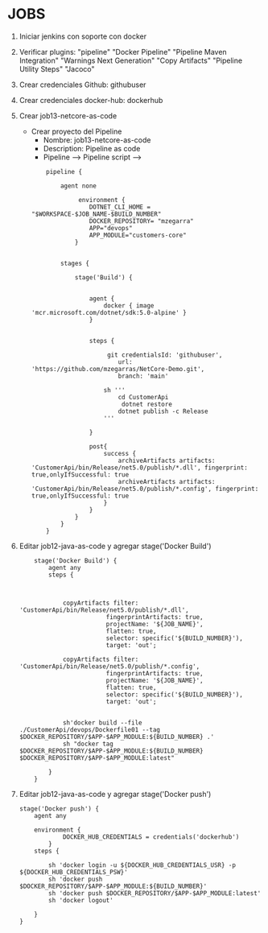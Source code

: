# JOBS

1. Iniciar jenkins con soporte con docker


1. Verificar plugins:
    "pipeline"
    "Docker Pipeline"
    "Pipeline Maven Integration"
    "Warnings Next Generation"
    "Copy Artifacts"
    "Pipeline Utility Steps"
    "Jacoco"

1. Crear credenciales Github: githubuser
1. Crear credenciales docker-hub: dockerhub

1. Crear job13-netcore-as-code
    * Crear proyecto del Pipeline
        * Nombre: job13-netcore-as-code
        * Description: Pipeline as code
        * Pipeline --> Pipeline script --> 
        ```grovy         
            pipeline {
            
                agent none

                     environment {
                        DOTNET_CLI_HOME = "$WORKSPACE-$JOB_NAME-$BUILD_NUMBER"
                        DOCKER_REPOSITORY= "mzegarra"
                        APP="devops"
                        APP_MODULE="customers-core"
                    }
                    
            
                stages {

                    stage('Build') {
                        

                        agent {
                            docker { image 'mcr.microsoft.com/dotnet/sdk:5.0-alpine' }
                        }
                        

                        steps {

                             git credentialsId: 'githubuser',
                                url: 'https://github.com/mzegarras/NetCore-Demo.git',
                                branch: 'main'

                            sh ''' 
                                cd CustomerApi
                                 dotnet restore
                                dotnet publish -c Release
                            '''

                        }

                        post{
                            success {
                                archiveArtifacts artifacts: 'CustomerApi/bin/Release/net5.0/publish/*.dll', fingerprint: true,onlyIfSuccessful: true
                                archiveArtifacts artifacts: 'CustomerApi/bin/Release/net5.0/publish/*.config', fingerprint: true,onlyIfSuccessful: true
                            }
                        }
                    }
                }
            }
        ```




1. Editar job12-java-as-code y agregar stage('Docker Build')
    ```grovy    
        stage('Docker Build') {
            agent any
            steps {



                copyArtifacts filter: 'CustomerApi/bin/Release/net5.0/publish/*.dll',
                            fingerprintArtifacts: true,
                            projectName: '${JOB_NAME}',
                            flatten: true,
                            selector: specific('${BUILD_NUMBER}'),
                            target: 'out';
                
                copyArtifacts filter: 'CustomerApi/bin/Release/net5.0/publish/*.config',
                            fingerprintArtifacts: true,
                            projectName: '${JOB_NAME}',
                            flatten: true,
                            selector: specific('${BUILD_NUMBER}'),
                            target: 'out';
                
                
                sh'docker build --file ./CustomerApi/devops/Dockerfile01 --tag $DOCKER_REPOSITORY/$APP-$APP_MODULE:${BUILD_NUMBER} .'
                sh "docker tag $DOCKER_REPOSITORY/$APP-$APP_MODULE:${BUILD_NUMBER}  $DOCKER_REPOSITORY/$APP-$APP_MODULE:latest"

            }
        }
    ```        

1. Editar job12-java-as-code y agregar stage('Docker push') 
    ```grovy      
    stage('Docker push') {
        agent any
        
        environment {
                DOCKER_HUB_CREDENTIALS = credentials('dockerhub')
            }
        steps {

            sh 'docker login -u ${DOCKER_HUB_CREDENTIALS_USR} -p ${DOCKER_HUB_CREDENTIALS_PSW}'
            sh 'docker push $DOCKER_REPOSITORY/$APP-$APP_MODULE:${BUILD_NUMBER}'
            sh 'docker push $DOCKER_REPOSITORY/$APP-$APP_MODULE:latest'
            sh 'docker logout'

        }
    }     
    ```        

                    